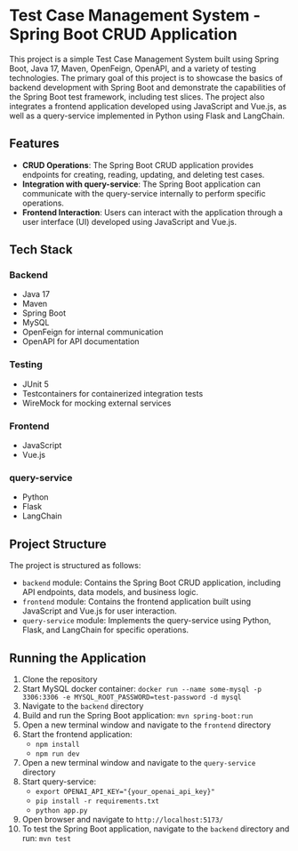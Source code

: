 # Test Case Management System - Spring Boot CRUD Application

This project is a simple Test Case Management System built using Spring Boot, Java 17, Maven, OpenFeign, OpenAPI, and a variety of testing technologies. The primary goal of this project is to showcase the basics of backend development with Spring Boot and demonstrate the capabilities of the Spring Boot test framework, including test slices. The project also integrates a frontend application developed using JavaScript and Vue.js, as well as a query-service implemented in Python using Flask and LangChain.

## Features

- **CRUD Operations**: The Spring Boot CRUD application provides endpoints for creating, reading, updating, and deleting test cases.
- **Integration with query-service**: The Spring Boot application can communicate with the query-service internally to perform specific operations.
- **Frontend Interaction**: Users can interact with the application through a user interface (UI) developed using JavaScript and Vue.js.

## Tech Stack

### Backend

- Java 17
- Maven
- Spring Boot
- MySQL
- OpenFeign for internal communication
- OpenAPI for API documentation

### Testing

- JUnit 5
- Testcontainers for containerized integration tests
- WireMock for mocking external services

### Frontend

- JavaScript
- Vue.js

### query-service

- Python
- Flask
- LangChain

## Project Structure

The project is structured as follows:

- `backend` module: Contains the Spring Boot CRUD application, including API endpoints, data models, and business logic.
- `frontend` module: Contains the frontend application built using JavaScript and Vue.js for user interaction.
- `query-service` module: Implements the query-service using Python, Flask, and LangChain for specific operations.
<!-- - `docker` folder: Contains Docker configuration files for containerization. -->

## Running the Application

1. Clone the repository
1. Start MySQL docker container: `docker run --name some-mysql -p 3306:3306 -e MYSQL_ROOT_PASSWORD=test-password -d mysql`
1. Navigate to the `backend` directory
1. Build and run the Spring Boot application: `mvn spring-boot:run`
1. Open a new terminal window and navigate to the `frontend` directory
1. Start the frontend application: 
    - `npm install`
    - `npm run dev`
1. Open a new terminal window and navigate to the `query-service` directory
1. Start query-service:
    - `export OPENAI_API_KEY="{your_openai_api_key}"`
    - `pip install -r requirements.txt`
    - `python app.py`
1. Open browser and navigate to `http://localhost:5173/`
1. To test the Spring Boot application, navigate to the `backend` directory and run: `mvn test`
